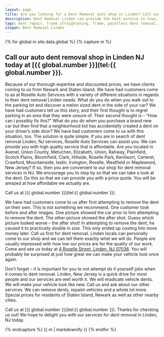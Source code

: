 ```yaml
---
layout: page
title: Are you looking for a Dent Removal auto shop in Linden? Call our repair shop located in NJ.
description: Dent Removal Linden can provide the best service in town, Call Dent Removal Linden, NJ today for your Dent Removal Linden needs.
tags: dent repair, frame straightening, frame, paintless dent removal, auto paint, painting, dent removal, auto body, repair, dent, removal, shop, linden, new jersey, nj, auto collission
slogan: Dent Removal Linden
---
```


{% for global in site.data.global %}
{% capture m %}
## Call our auto dent removal shop in Linden NJ today at [{{ global.number }}](tel:{{ global.number }}).
Because of our thorough expertise and discounted prices, we have clients coming to us from Newark and Staten Island. We have had customers come to as at Roselle Auto Services with a variety of different situations in regards to their dent removal Linden needs. What do you do when you walk out to the parking lot and discover a melon sized dent in the side of your car? We have had customers tell us this story, and their first thought is to regret parking in an area that they were unsure of. Their second thought is – “How can I possibly fix this?” What do you do when you purchase a brand new car but then find that a neighborhood kid has accidentally created a dent on your driver’s side door? We have had customers come to us with this situation, too. The solution is quite simple: if you are in search of dent removal Linden, NJ services, Roselle Auto Services can assist you. We can provide you with high quality service that is affordable. Are you located in Avenel, Union County, Metuchen, Elizabeth, Union, Rahway, Plainfield, Scotch Plains, Bloomfield, Clark, Hillside, Roselle Park, Kenilwort, Carteret, Crawford, Mountainside, Iselin, Irvington, Roselle, Westfield or Maplewood, New Jersey? If so, then you are convenient to our shop for dent removal services in NJ. We encourage you to stop by so that we can take a look at the dent. Do this so that we can provide you with a price quote. You will be amazed at how affordable we actually are.


Call us at [{{ global.number }}](tel:{{ global.number }}).



We have had customers come to us after first attempting to remove the dent on their own. This is not something we recommend. One customer took before and after images. One picture showed the car prior to him attempting to remove the dent. The other picture showed the after shot. Guess which picture looked worse – the after shot! In attempting to remove the dent, he caused it to practically double in size. This only ended up costing him more money later. Call us first for dent removal. Linden locals can personally come to our shop and we can tell them exactly what we will do. People are usually impressed with how low our prices are for the quality of our work. Come and see us today at [4 Roselle Street, Linden, NJ 07036](https://www.google.com/maps/place/Roselle+Auto+Services+Inc+-+Linden,+NJ/@40.635433,-74.246247,17z/data=!4m7!1m4!3m3!1s0x89c3b2e1928866e5:0xe440b805db07d78e!2sRoselle+Auto+Services+Inc+-+Linden,+NJ!3b1!3m1!1s0x89c3b2e1928866e5:0xe440b805db07d78e). You will probably be surprised at just how great we can make your vehicle look once again.

Don’t forget – it is important for you to not attempt do it yourself jobs when it comes to dent removal. Linden, New Jersey is a quick drive for most people and our services are well worth it. We will eradicate vehicle dents. We will make your vehicle look like new. Call us and ask about our other services. We can remove dents, repaint vehicles and a whole lot more. Special prices for residents of Staten Island, Newark as well as other nearby cities.



Call us at [{{ global.number }}](tel:{{ global.number }}). Thanks for checking us out! We hope to delight you with our services for dent removal in Linden, NJ today.

{% endcapture %}
{{ m | markdownify }}
{% endfor %}
